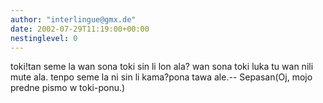 ```yaml
---
author: "interlingue@gmx.de"
date: 2002-07-29T11:19:00+00:00
nestinglevel: 0
---
```

toki!tan seme la wan sona toki sin li lon ala? wan sona toki luka tu wan nili mute ala. tenpo seme la ni sin li kama?pona tawa ale.--
Sepasan(Oj, mojo predne pismo w toki-ponu.)